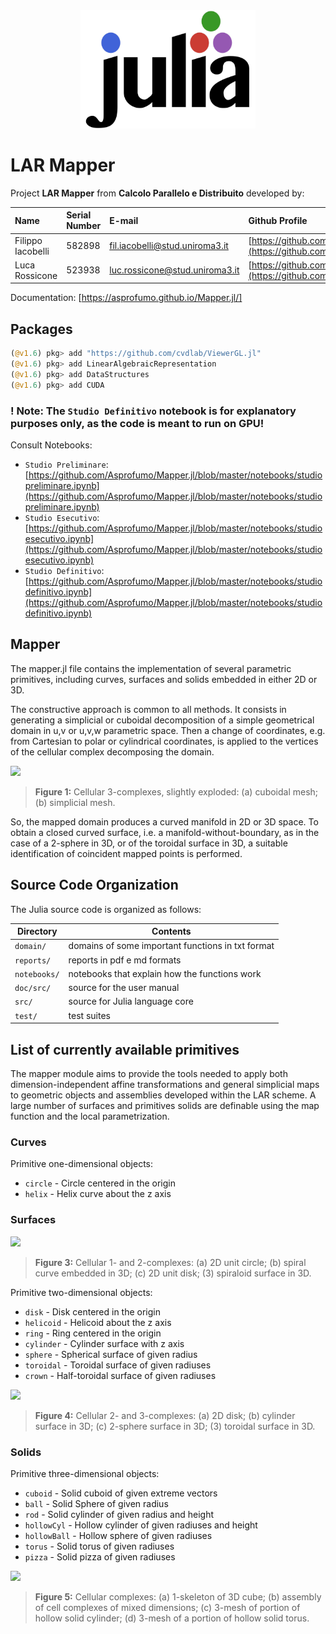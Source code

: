<a name="logo"/>
<div align="center">
<a href="https://julialang.org/" target="_blank">
<img src="docs/src/images/logo.svg" alt="Julia Logo" width="280" height="189"></img>
</a>
</div>

# LAR Mapper

Project **LAR Mapper** from **Calcolo Parallelo e Distribuito** developed by:

| Name| Serial Number | E-mail | Github Profile |
|:---|:---|:---|:---|
|Filippo Iacobelli|582898|fil.iacobelli@stud.uniroma3.it| [https://github.com/ZoSo9999/](https://github.com/ZoSo9999/) |
| Luca Rossicone |523938|luc.rossicone@stud.uniroma3.it|[https://github.com/Asprofumo/](https://github.com/Asprofumo/)|

Documentation: [https://asprofumo.github.io/Mapper.jl/]

## Packages

```julia
(@v1.6) pkg> add "https://github.com/cvdlab/ViewerGL.jl"
(@v1.6) pkg> add LinearAlgebraicRepresentation
(@v1.6) pkg> add DataStructures
(@v1.6) pkg> add CUDA
```
### ! Note: The `Studio Definitivo` notebook is for explanatory purposes only, as the code is meant to run on GPU!

Consult Notebooks:
 - `Studio Preliminare`: [https://github.com/Asprofumo/Mapper.jl/blob/master/notebooks/studiopreliminare.ipynb](https://github.com/Asprofumo/Mapper.jl/blob/master/notebooks/studiopreliminare.ipynb)
 - `Studio Esecutivo`: [https://github.com/Asprofumo/Mapper.jl/blob/master/notebooks/studioesecutivo.ipynb](https://github.com/Asprofumo/Mapper.jl/blob/master/notebooks/studioesecutivo.ipynb)
 - `Studio Definitivo`: [https://github.com/Asprofumo/Mapper.jl/blob/master/notebooks/studiodefinitivo.ipynb](https://github.com/Asprofumo/Mapper.jl/blob/master/notebooks/studiodefinitivo.ipynb)

## Mapper

The mapper.jl file contains the implementation of several parametric primitives, including curves, surfaces and solids embedded in either 2D or 3D.

The constructive approach is common to all methods. It consists in generating a simplicial or cuboidal decomposition of a simple geometrical domain in u,v or u,v,w parametric space. Then a change of coordinates, e.g. from Cartesian to polar or cylindrical coordinates, is applied to the vertices of the cellular complex decomposing the domain.

![](./images/grids.png)
> **Figure 1:** Cellular 3-complexes, slightly exploded: (a) cuboidal mesh; (b) simplicial mesh.

So, the mapped domain produces a curved manifold in 2D or 3D space. To obtain a closed curved surface, i.e. a manifold-without-boundary, as in the case of a 2-sphere in 3D, or of the toroidal surface in 3D, a suitable identification of coincident mapped points is performed. 


## Source Code Organization

The Julia source code is organized as follows:

| Directory         | Contents                                                           |
| -                 | -                                                                  |
| `domain/`         | domains of some important functions in txt format                  |
| `reports/`        | reports in pdf e md formats                                        |
| `notebooks/`      | notebooks that explain how the functions work                      |
| `doc/src/`        | source for the user manual                                         |
| `src/`            | source for Julia language core                                     |
| `test/`           | test suites                                                        |

## List of currently available primitives

The mapper module aims to provide the tools needed to apply both dimension-independent affine transformations and general simplicial maps to geometric objects and assemblies developed within the LAR scheme.
A large number of surfaces and primitives solids are definable using the map function and the local parametrization.

### Curves

Primitive one-dimensional objects:

* `circle` - Circle centered in the origin
* `helix` - Helix curve about the z axis 

### Surfaces

![](./images/mappings-1.png)
> **Figure 3:** Cellular 1- and 2-complexes: (a) 2D unit circle; (b) spiral curve embedded in 3D; (c) 2D unit disk; (3) spiraloid surface in 3D.


Primitive two-dimensional objects:

* `disk` - Disk centered in the origin
* `helicoid` - Helicoid about the z axis
* `ring` - Ring centered in the origin
* `cylinder` - Cylinder surface with z axis
* `sphere` - Spherical surface of given radius
* `toroidal` - Toroidal surface of given radiuses
* `crown` - Half-toroidal surface of given radiuses

![](./images/mappings-2.png)
> **Figure 4:** Cellular 2- and 3-complexes: (a) 2D disk; (b) cylinder surface in 3D; (c) 2-sphere surface in 3D; (3) toroidal surface in 3D.

### Solids

Primitive three-dimensional objects:

* `cuboid` - Solid cuboid of given extreme vectors
* `ball` - Solid Sphere of given radius
* `rod` - Solid cylinder of given radius and height
* `hollowCyl` - Hollow cylinder of given radiuses and height 
* `hollowBall` - Hollow sphere of given radiuses
* `torus` - Solid torus of given radiuses
* `pizza` - Solid pizza of given radiuses

![](./images/mappings-3.png)
> **Figure 5:** Cellular complexes: (a) 1-skeleton of 3D cube; (b) assembly of cell complexes of mixed dimensions; (c) 3-mesh of portion of hollow solid cylinder; (d) 3-mesh of a portion of hollow solid torus.

